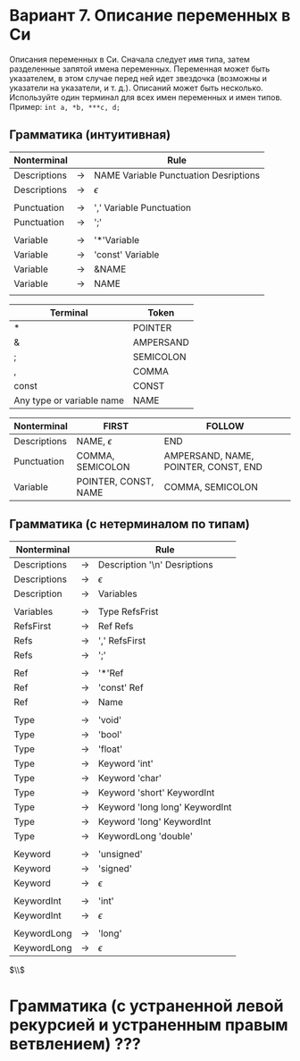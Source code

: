 # Вариант 7. Описание переменных в Си

Описания переменных в Си. Сначала следует имя типа, затем разделенные запятой имена переменных. Переменная может быть указателем,
в этом случае перед ней идет звездочка (возможны и указатели на указатели, и т. д.). Описаний может быть несколько.
Используйте один терминал для всех имен переменных и имен типов.\
Пример: `int a, *b, ***c, d;`


## Грамматика (интуитивная)
|Nonterminal| |Rule|
|-|-|-|
| Descriptions | $\rightarrow$ | NAME Variable Punctuation Desriptions |
| Descriptions | $\rightarrow$ | $\epsilon$ |
| | | |
| Punctuation | $\rightarrow$ | ',' Variable Punctuation |
| Punctuation | $\rightarrow$ | ';' |
| | | |
| Variable | $\rightarrow$ | '*'Variable |
| Variable | $\rightarrow$ | 'const' Variable |
| Variable | $\rightarrow$ | &NAME |
| Variable | $\rightarrow$ | NAME |
| | | |

|Terminal | Token|
| - | - |
| * | POINTER |
| & | AMPERSAND |
| ; | SEMICOLON | 
| , | COMMA |
| const | CONST |
| Any type or variable name | NAME |

| Nonterminal | FIRST | FOLLOW |
|-|-|-|
|Descriptions | NAME, $\epsilon$| END |
|Punctuation  | COMMA, SEMICOLON | AMPERSAND, NAME, POINTER, CONST, END |
|Variable     | POINTER, CONST, NAME | COMMA, SEMICOLON  |

## Грамматика (с нетерминалом по типам)

|Nonterminal| |Rule|
|-|-|-|
| Descriptions | $\rightarrow$ | Description '\n' Desriptions |
| Descriptions | $\rightarrow$ | $\epsilon$ |
| Description | $\rightarrow$ | Variables |
| | | |
| Variables | $\rightarrow$ | Type RefsFrist |
| RefsFirst | $\rightarrow$ | Ref Refs
| Refs | $\rightarrow$ | ',' RefsFirst|
| Refs | $\rightarrow$ | ';' |
| | | |
| Ref | $\rightarrow$ | '*'Ref |
| Ref | $\rightarrow$ | 'const' Ref |
| Ref | $\rightarrow$ | Name | 
| | | |
| Type | $\rightarrow$ | 'void' |
| Type | $\rightarrow$ | 'bool' |
| Type | $\rightarrow$ | 'float' |
| Type | $\rightarrow$ | Keyword 'int' |
| Type | $\rightarrow$ | Keyword 'char' |
| Type | $\rightarrow$ | Keyword 'short'  KeywordInt |
| Type | $\rightarrow$ | Keyword 'long long' KeywordInt |
| Type | $\rightarrow$ | Keyword 'long' KeywordInt |
| Type | $\rightarrow$ | KeywordLong 'double' |
| | | |
|Keyword| $\rightarrow$ | 'unsigned' |
|Keyword| $\rightarrow$ | 'signed' |
|Keyword| $\rightarrow$ | $\epsilon$ |
||||
| KeywordInt | $\rightarrow$ | 'int' |
| KeywordInt | $\rightarrow$ | $\epsilon$ |
||||
|KeywordLong|$\rightarrow$| 'long' |
|KeywordLong|$\rightarrow$| $\epsilon$ |
$\\$

# Грамматика (с устраненной левой рекурсией и устраненным правым ветвлением) ???

